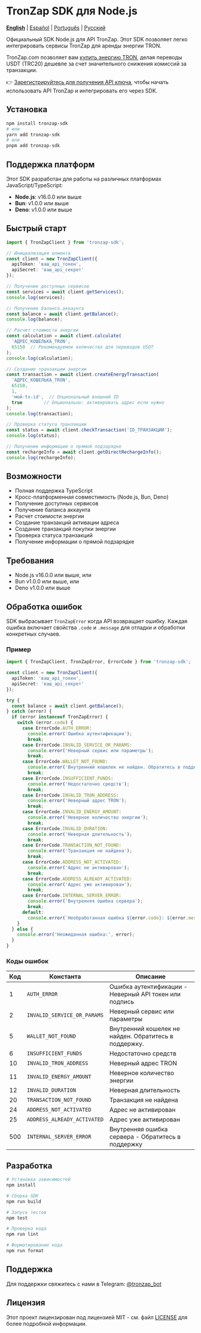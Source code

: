 # TronZap SDK для Node.js

**[English](README.md)** | [Español](README.es.md) | [Português](README.pt-br.md) | [Русский](README.ru.md)

Официальный SDK Node.js для API TronZap.
Этот SDK позволяет легко интегрировать сервисы TronZap для аренды энергии TRON.

TronZap.com позволяет вам [купить энергию TRON](https://tronzap.com/), делая переводы USDT (TRC20) дешевле за счет значительного снижения комиссий за транзакции.

👉 [Зарегистрируйтесь для получения API ключа](https://tronzap.com), чтобы начать использовать API TronZap и интегрировать его через SDK.

## Установка

```bash
npm install tronzap-sdk
# или
yarn add tronzap-sdk
# или
pnpm add tronzap-sdk
```

## Поддержка платформ

Этот SDK разработан для работы на различных платформах JavaScript/TypeScript:

- **Node.js**: v16.0.0 или выше
- **Bun**: v1.0.0 или выше
- **Deno**: v1.0.0 или выше

## Быстрый старт

```typescript
import { TronZapClient } from 'tronzap-sdk';

// Инициализация клиента
const client = new TronZapClient({
  apiToken: 'ваш_api_токен',
  apiSecret: 'ваш_api_секрет'
});

// Получение доступных сервисов
const services = await client.getServices();
console.log(services);

// Получение баланса аккаунта
const balance = await client.getBalance();
console.log(balance);

// Расчет стоимости энергии
const calculation = await client.calculate(
  'АДРЕС_КОШЕЛЬКА_TRON',
  65150  // Рекомендуемое количество для переводов USDT
);
console.log(calculation);

// Создание транзакции энергии
const transaction = await client.createEnergyTransaction(
  'АДРЕС_КОШЕЛЬКА_TRON',
  65150,
  1,
  'мой-tx-id',  // Опциональный внешний ID
  true        // Опционально: активировать адрес если нужно
);
console.log(transaction);

// Проверка статуса транзакции
const status = await client.checkTransaction('ID_ТРАНЗАКЦИИ');
console.log(status);

// Получение информации о прямой подзарядке
const rechargeInfo = await client.getDirectRechargeInfo();
console.log(rechargeInfo);
```

## Возможности

- Полная поддержка TypeScript
- Кросс-платформенная совместимость (Node.js, Bun, Deno)
- Получение доступных сервисов
- Получение баланса аккаунта
- Расчет стоимости энергии
- Создание транзакций активации адреса
- Создание транзакций покупки энергии
- Проверка статуса транзакций
- Получение информации о прямой подзарядке

## Требования

- Node.js v16.0.0 или выше, или
- Bun v1.0.0 или выше, или
- Deno v1.0.0 или выше

## Обработка ошибок

SDK выбрасывает `TronZapError` когда API возвращает ошибку. Каждая ошибка включает свойства `.code` и `.message` для отладки и обработки конкретных случаев.

### Пример

```typescript
import { TronZapClient, TronZapError, ErrorCode } from 'tronzap-sdk';

const client = new TronZapClient({
  apiToken: 'ваш_api_токен',
  apiSecret: 'ваш_api_секрет'
});

try {
  const balance = await client.getBalance();
} catch (error) {
  if (error instanceof TronZapError) {
    switch (error.code) {
      case ErrorCode.AUTH_ERROR:
        console.error('Ошибка аутентификации');
        break;
      case ErrorCode.INVALID_SERVICE_OR_PARAMS:
        console.error('Неверный сервис или параметры');
        break;
      case ErrorCode.WALLET_NOT_FOUND:
        console.error('Внутренний кошелек не найден. Обратитесь в поддержку.');
        break;
      case ErrorCode.INSUFFICIENT_FUNDS:
        console.error('Недостаточно средств');
        break;
      case ErrorCode.INVALID_TRON_ADDRESS:
        console.error('Неверный адрес TRON');
        break;
      case ErrorCode.INVALID_ENERGY_AMOUNT:
        console.error('Неверное количество энергии');
        break;
      case ErrorCode.INVALID_DURATION:
        console.error('Неверная длительность');
        break;
      case ErrorCode.TRANSACTION_NOT_FOUND:
        console.error('Транзакция не найдена');
        break;
      case ErrorCode.ADDRESS_NOT_ACTIVATED:
        console.error('Адрес не активирован');
        break;
      case ErrorCode.ADDRESS_ALREADY_ACTIVATED:
        console.error('Адрес уже активирован');
        break;
      case ErrorCode.INTERNAL_SERVER_ERROR:
        console.error('Внутренняя ошибка сервера');
        break;
      default:
        console.error(`Необработанная ошибка ${error.code}: ${error.message}`);
    }
  } else {
    console.error('Неожиданная ошибка:', error);
  }
}
```

### Коды ошибок

| Код | Константа                      | Описание |
|-----|--------------------------------|-------------|
| 1   | `AUTH_ERROR`                  | Ошибка аутентификации - Неверный API токен или подпись |
| 2   | `INVALID_SERVICE_OR_PARAMS`   | Неверный сервис или параметры |
| 5   | `WALLET_NOT_FOUND`            | Внутренний кошелек не найден. Обратитесь в поддержку. |
| 6   | `INSUFFICIENT_FUNDS`          | Недостаточно средств |
| 10  | `INVALID_TRON_ADDRESS`        | Неверный адрес TRON |
| 11  | `INVALID_ENERGY_AMOUNT`       | Неверное количество энергии |
| 12  | `INVALID_DURATION`            | Неверная длительность |
| 20  | `TRANSACTION_NOT_FOUND`       | Транзакция не найдена |
| 24  | `ADDRESS_NOT_ACTIVATED`       | Адрес не активирован |
| 25  | `ADDRESS_ALREADY_ACTIVATED`   | Адрес уже активирован |
| 500 | `INTERNAL_SERVER_ERROR`       | Внутренняя ошибка сервера - Обратитесь в поддержку |

## Разработка

```bash
# Установка зависимостей
npm install

# Сборка SDK
npm run build

# Запуск тестов
npm test

# Проверка кода
npm run lint

# Форматирование кода
npm run format
```

## Поддержка

Для поддержки свяжитесь с нами в Telegram: [@tronzap_bot](https://t.me/tronzap_bot)

## Лицензия

Этот проект лицензирован под лицензией MIT - см. файл [LICENSE](LICENSE) для более подробной информации.